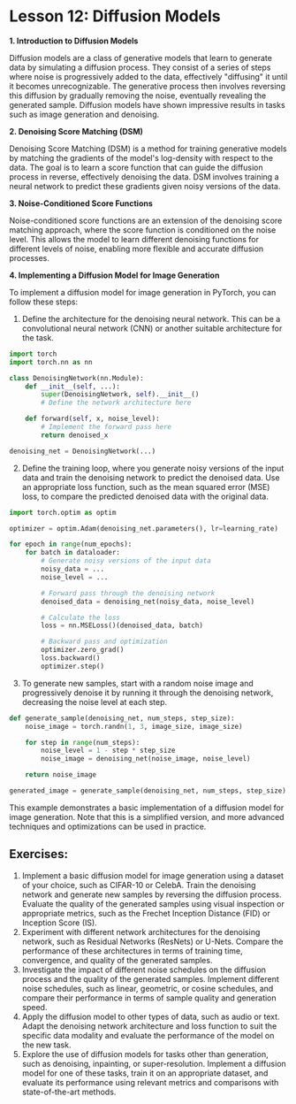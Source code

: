 # Lesson 12: Diffusion Models

**1. Introduction to Diffusion Models**

Diffusion models are a class of generative models that learn to generate data by simulating a diffusion process. They consist of a series of steps where noise is progressively added to the data, effectively "diffusing" it until it becomes unrecognizable. The generative process then involves reversing this diffusion by gradually removing the noise, eventually revealing the generated sample. Diffusion models have shown impressive results in tasks such as image generation and denoising.

**2. Denoising Score Matching (DSM)**

Denoising Score Matching (DSM) is a method for training generative models by matching the gradients of the model's log-density with respect to the data. The goal is to learn a score function that can guide the diffusion process in reverse, effectively denoising the data. DSM involves training a neural network to predict these gradients given noisy versions of the data.

**3. Noise-Conditioned Score Functions**

Noise-conditioned score functions are an extension of the denoising score matching approach, where the score function is conditioned on the noise level. This allows the model to learn different denoising functions for different levels of noise, enabling more flexible and accurate diffusion processes.

**4. Implementing a Diffusion Model for Image Generation**

To implement a diffusion model for image generation in PyTorch, you can follow these steps:



1. Define the architecture for the denoising neural network. This can be a convolutional neural network (CNN) or another suitable architecture for the task.


```python
import torch
import torch.nn as nn

class DenoisingNetwork(nn.Module):
    def __init__(self, ...):
        super(DenoisingNetwork, self).__init__()
        # Define the network architecture here

    def forward(self, x, noise_level):
        # Implement the forward pass here
        return denoised_x

denoising_net = DenoisingNetwork(...)

```



2. Define the training loop, where you generate noisy versions of the input data and train the denoising network to predict the denoised data. Use an appropriate loss function, such as the mean squared error (MSE) loss, to compare the predicted denoised data with the original data.


```python
import torch.optim as optim

optimizer = optim.Adam(denoising_net.parameters(), lr=learning_rate)

for epoch in range(num_epochs):
    for batch in dataloader:
        # Generate noisy versions of the input data
        noisy_data = ...
        noise_level = ...

        # Forward pass through the denoising network
        denoised_data = denoising_net(noisy_data, noise_level)

        # Calculate the loss
        loss = nn.MSELoss()(denoised_data, batch)

        # Backward pass and optimization
        optimizer.zero_grad()
        loss.backward()
        optimizer.step()

```



3. To generate new samples, start with a random noise image and progressively denoise it by running it through the denoising network, decreasing the noise level at each step.


```python
def generate_sample(denoising_net, num_steps, step_size):
    noise_image = torch.randn(1, 3, image_size, image_size)

    for step in range(num_steps):
        noise_level = 1 - step * step_size
        noise_image = denoising_net(noise_image, noise_level)

    return noise_image

generated_image = generate_sample(denoising_net, num_steps, step_size)
```


This example demonstrates a basic implementation of a diffusion model for image generation. Note that this is a simplified version, and more advanced techniques and optimizations can be used in practice.


## Exercises:



1. Implement a basic diffusion model for image generation using a dataset of your choice, such as CIFAR-10 or CelebA. Train the denoising network and generate new samples by reversing the diffusion process. Evaluate the quality of the generated samples using visual inspection or appropriate metrics, such as the Frechet Inception Distance (FID) or Inception Score (IS).
2. Experiment with different network architectures for the denoising network, such as Residual Networks (ResNets) or U-Nets. Compare the performance of these architectures in terms of training time, convergence, and quality of the generated samples.
3. Investigate the impact of different noise schedules on the diffusion process and the quality of the generated samples. Implement different noise schedules, such as linear, geometric, or cosine schedules, and compare their performance in terms of sample quality and generation speed.
4. Apply the diffusion model to other types of data, such as audio or text. Adapt the denoising network architecture and loss function to suit the specific data modality and evaluate the performance of the model on the new task.
5. Explore the use of diffusion models for tasks other than generation, such as denoising, inpainting, or super-resolution. Implement a diffusion model for one of these tasks, train it on an appropriate dataset, and evaluate its performance using relevant metrics and comparisons with state-of-the-art methods.